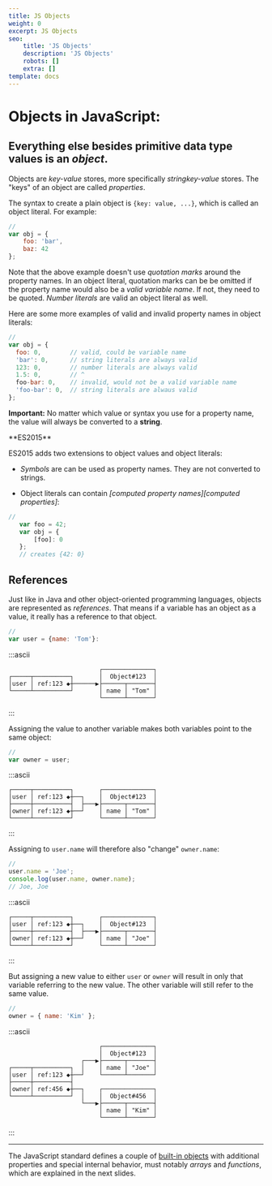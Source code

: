 ```yaml
---
title: JS Objects
weight: 0
excerpt: JS Objects
seo:
    title: 'JS Objects'
    description: 'JS Objects'
    robots: []
    extra: []
template: docs
---
```



# Objects in JavaScript:

## Everything else besides primitive data type values is an _object_.

Objects are _key-value_ stores, more specifically _stringkey-value_ stores. The
"keys" of an object are called _properties_.

The syntax to create a plain object is `{key: value, ...}`, which is called an
object literal. For example:

```js
//
var obj = {
    foo: 'bar',
    baz: 42
};
```

Note that the above example doesn't use _quotation marks_ around the property
names. In an object literal, quotation marks can be be omitted if the property
name would also be a _valid variable name_. If not, they need to be quoted.
_Number literals_ are valid an object literal as well.

Here are some more examples of valid and invalid property names in object
literals:

```js
//
var obj = {
  foo: 0,        // valid, could be variable name
  'bar': 0,      // string literals are always valid
  123: 0,        // number literals are always valid
  1.5: 0,        // ^
  foo-bar: 0,    // invalid, would not be a valid variable name
  'foo-bar': 0,  // string literals are alwaus valid
};
```

<div class="callout warning">

**Important:** No matter which value or syntax you use for a property name, the
value will always be converted to a **string**.

</div>

<div class="callout secondary">

<i class="fa fa-info-circle" aria-hidden="true">
</i> **ES2015**

ES2015 adds two extensions to object values and object literals:

- _Symbols_ are can be used as property names. They are not converted to
    strings.

- Object literals can contain _[computed property names][computed properties]_:
 ```js
//
    var foo = 42;
    var obj = {
        [foo]: 0
    };
    // creates {42: 0}
 ```

</div>

## References

Just like in Java and other object-oriented programming languages, objects are
represented as _references_. That means if a variable has an object as a value,
it really has a reference to that object.

```js
//
var user = {name: 'Tom'}:
```

:::ascii

```
                         ┌──────────────┐
┌─────┬──────────┐       │  Object#123  │
│user │ ref:123 ◆┼──────▶├──────┬───────┤
└─────┴──────────┘       │ name │ "Tom" │
                         └──────┴───────┘
```

:::

Assigning the value to another variable makes both variables point to the same
object:

```js
//
var owner = user;
```

:::ascii

```
┌─────┬──────────┐       ┌──────────────┐
│user │ ref:123 ◆┼──┐    │  Object#123  │
├─────┼──────────┤  ├───▶├──────┬───────┤
│owner│ ref:123 ◆┼──┘    │ name │ "Tom" │
└─────┴──────────┘       └──────┴───────┘
```

:::

Assigning to `user.name` will therefore also "change" `owner.name`:

```js
//
user.name = 'Joe';
console.log(user.name, owner.name);
// Joe, Joe
```

:::ascii

```
┌─────┬──────────┐       ┌──────────────┐
│user │ ref:123 ◆┼──┐    │  Object#123  │
├─────┼──────────┤  ├───▶├──────┬───────┤
│owner│ ref:123 ◆┼──┘    │ name │ "Joe" │
└─────┴──────────┘       └──────┴───────┘
```

:::

But assigning a new value to either `user` or `owner` will result in only that
variable referring to the new value. The other variable will still refer to the
same value.

```js
//
owner = { name: 'Kim' };
```

:::ascii

```
                         ┌──────────────┐
                         │  Object#123  │
                    ┌───▶├──────┬───────┤
┌─────┬──────────┐  │    │ name │ "Joe" │
│user │ ref:123 ◆┼──┘    └──────┴───────┘
├─────┼──────────┤
│owner│ ref:456 ◆┼──┐    ┌──────────────┐
└─────┴──────────┘  │    │  Object#456  │
                    └───▶├──────┬───────┤
                         │ name │ "Kim" │
                         └──────┴───────┘
```

:::

---

The JavaScript standard defines a couple of [built-in objects][] with additional
properties and special internal behavior, must notably _arrays_ and
_functions_, which are explained in the next slides.

[built-in objects]: https://developer.mozilla.org/en-US/docs/Web/JavaScript/Reference/Global_Objects
